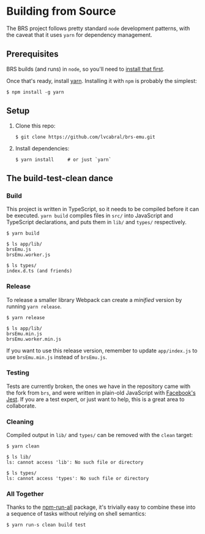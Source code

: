 # Building from Source
The BRS project follows pretty standard `node` development patterns, with the caveat that it uses `yarn` for dependency management.

## Prerequisites
BRS builds (and runs) in `node`, so you'll need to [install that first](https://nodejs.org).

Once that's ready, install [yarn](https://yarnpkg.com).  Installing it with `npm` is probably the simplest:

```shell
$ npm install -g yarn
```
## Setup
1. Clone this repo:
   ```
   $ git clone https://github.com/lvcabral/brs-emu.git
   ```

2. Install dependencies:
    ```shell
    $ yarn install     # or just `yarn`
    ```

## The build-test-clean dance
### Build
This project is written in TypeScript, so it needs to be compiled before it can be executed.  `yarn build` compiles files in `src/` into JavaScript and TypeScript declarations, and puts them in `lib/` and `types/` respectively.

```shell
$ yarn build

$ ls app/lib/
brsEmu.js
brsEmu.worker.js

$ ls types/
index.d.ts (and friends)
```
### Release
To release a smaller library Webpack can create a *minified* version by running `yarn release`.

```shell
$ yarn release

$ ls app/lib/
brsEmu.min.js
brsEmu.worker.min.js
```
If you want to use this release version, remember to update `app/index.js` to use `brsEmu.min.js` instead of `brsEmu.js`.

### Testing
Tests are currently broken, the ones we have in the repository came with the fork from `brs`, and were written in plain-old JavaScript with [Facebook's Jest](http://facebook.github.io/jest/). If you are a test expert, or just want to help, this is a great area to collaborate.

### Cleaning
Compiled output in `lib/` and `types/` can be removed with the `clean` target:

```shell
$ yarn clean

$ ls lib/
ls: cannot access 'lib': No such file or directory

$ ls types/
ls: cannot access 'types': No such file or directory
```

### All Together
Thanks to the [npm-run-all](https://www.npmjs.com/package/npm-run-all) package, it's trivially easy to combine these into a sequence of tasks without relying on shell semantics:

```shell
$ yarn run-s clean build test
```

